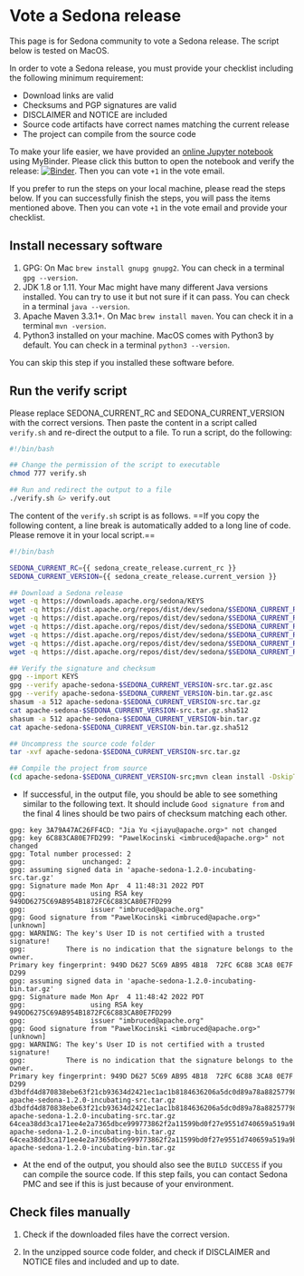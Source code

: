 # Vote a Sedona release

This page is for Sedona community to vote a Sedona release. The script below is tested on MacOS.

In order to vote a Sedona release, you must provide your checklist including the following minimum requirement:

* Download links are valid
* Checksums and PGP signatures are valid
* DISCLAIMER and NOTICE are included
* Source code artifacts have correct names matching the current release
* The project can compile from the source code

To make your life easier, we have provided an [online Jupyter notebook](https://github.com/jiayuasu/sedona-tools) using MyBinder. Please click this button to open the notebook and verify the release: [![Binder](https://mybinder.org/badge_logo.svg)](https://mybinder.org/v2/gh/jiayuasu/sedona-tools/HEAD?labpath=binder%2Fverify-release.ipynb). Then you can vote `+1` in the vote email.

If you prefer to run the steps on your local machine, please read the steps below. If you can successfully finish the steps, you will pass the items mentioned above. Then you can vote `+1` in the vote email and provide your checklist.

## Install necessary software

1. GPG: On Mac `brew install gnupg gnupg2`. You can check in a terminal `gpg --version`.
2. JDK 1.8 or 1.11. Your Mac might have many different Java versions installed. You can try to use it but not sure if it can pass. You can check in a terminal `java --version`.
3. Apache Maven 3.3.1+. On Mac `brew install maven`. You can check it in a terminal `mvn -version`.
4. Python3 installed on your machine. MacOS comes with Python3 by default. You can check in a terminal `python3 --version`.

You can skip this step if you installed these software before.


## Run the verify script

Please replace SEDONA\_CURRENT\_RC and SEDONA\_CURRENT\_VERSION with the correct versions. Then paste the content in a script called `verify.sh` and re-direct the output to a file. To run a script, do the following:

```bash
#!/bin/bash

## Change the permission of the script to executable
chmod 777 verify.sh

## Run and redirect the output to a file
./verify.sh &> verify.out
```

The content of the `verify.sh` script is as follows. ==If you copy the following content, a line break is automatically added to a long line of code. Please remove it in your local script.==

```bash
#!/bin/bash

SEDONA_CURRENT_RC={{ sedona_create_release.current_rc }}
SEDONA_CURRENT_VERSION={{ sedona_create_release.current_version }}

## Download a Sedona release
wget -q https://downloads.apache.org/sedona/KEYS
wget -q https://dist.apache.org/repos/dist/dev/sedona/$SEDONA_CURRENT_RC/apache-sedona-$SEDONA_CURRENT_VERSION-src.tar.gz
wget -q https://dist.apache.org/repos/dist/dev/sedona/$SEDONA_CURRENT_RC/apache-sedona-$SEDONA_CURRENT_VERSION-src.tar.gz.asc
wget -q https://dist.apache.org/repos/dist/dev/sedona/$SEDONA_CURRENT_RC/apache-sedona-$SEDONA_CURRENT_VERSION-src.tar.gz.sha512
wget -q https://dist.apache.org/repos/dist/dev/sedona/$SEDONA_CURRENT_RC/apache-sedona-$SEDONA_CURRENT_VERSION-bin.tar.gz
wget -q https://dist.apache.org/repos/dist/dev/sedona/$SEDONA_CURRENT_RC/apache-sedona-$SEDONA_CURRENT_VERSION-bin.tar.gz.asc
wget -q https://dist.apache.org/repos/dist/dev/sedona/$SEDONA_CURRENT_RC/apache-sedona-$SEDONA_CURRENT_VERSION-bin.tar.gz.sha512

## Verify the signature and checksum
gpg --import KEYS
gpg --verify apache-sedona-$SEDONA_CURRENT_VERSION-src.tar.gz.asc
gpg --verify apache-sedona-$SEDONA_CURRENT_VERSION-bin.tar.gz.asc
shasum -a 512 apache-sedona-$SEDONA_CURRENT_VERSION-src.tar.gz
cat apache-sedona-$SEDONA_CURRENT_VERSION-src.tar.gz.sha512
shasum -a 512 apache-sedona-$SEDONA_CURRENT_VERSION-bin.tar.gz
cat apache-sedona-$SEDONA_CURRENT_VERSION-bin.tar.gz.sha512

## Uncompress the source code folder
tar -xvf apache-sedona-$SEDONA_CURRENT_VERSION-src.tar.gz

## Compile the project from source
(cd apache-sedona-$SEDONA_CURRENT_VERSION-src;mvn clean install -DskipTests)

```

* If successful, in the output file, you should be able to see something similar to the following text. It should include `Good signature from` and the final 4 lines should be two pairs of checksum matching each other.

```
gpg: key 3A79A47AC26FF4CD: "Jia Yu <jiayu@apache.org>" not changed
gpg: key 6C883CA80E7FD299: "PawelKocinski <imbruced@apache.org>" not changed
gpg: Total number processed: 2
gpg:              unchanged: 2
gpg: assuming signed data in 'apache-sedona-1.2.0-incubating-src.tar.gz'
gpg: Signature made Mon Apr  4 11:48:31 2022 PDT
gpg:                using RSA key 949DD6275C69AB954B1872FC6C883CA80E7FD299
gpg:                issuer "imbruced@apache.org"
gpg: Good signature from "PawelKocinski <imbruced@apache.org>" [unknown]
gpg: WARNING: The key's User ID is not certified with a trusted signature!
gpg:          There is no indication that the signature belongs to the owner.
Primary key fingerprint: 949D D627 5C69 AB95 4B18  72FC 6C88 3CA8 0E7F D299
gpg: assuming signed data in 'apache-sedona-1.2.0-incubating-bin.tar.gz'
gpg: Signature made Mon Apr  4 11:48:42 2022 PDT
gpg:                using RSA key 949DD6275C69AB954B1872FC6C883CA80E7FD299
gpg:                issuer "imbruced@apache.org"
gpg: Good signature from "PawelKocinski <imbruced@apache.org>" [unknown]
gpg: WARNING: The key's User ID is not certified with a trusted signature!
gpg:          There is no indication that the signature belongs to the owner.
Primary key fingerprint: 949D D627 5C69 AB95 4B18  72FC 6C88 3CA8 0E7F D299
d3bdfd4d870838ebe63f21cb93634d2421ec1ac1b8184636206a5dc0d89a78a88257798b1f17371ad3cfcc3b1eb79c69e1410afdefeb4d9b52fc8bb5ea18dd2e  apache-sedona-1.2.0-incubating-src.tar.gz
d3bdfd4d870838ebe63f21cb93634d2421ec1ac1b8184636206a5dc0d89a78a88257798b1f17371ad3cfcc3b1eb79c69e1410afdefeb4d9b52fc8bb5ea18dd2e  apache-sedona-1.2.0-incubating-src.tar.gz
64cea38dd3ca171ee4e2a7365dbce999773862f2a11599bd0f27e9551d740659a519a9b976b3e7b0826088010967093e6acc9462f7073e9737c24b007a2df846  apache-sedona-1.2.0-incubating-bin.tar.gz
64cea38dd3ca171ee4e2a7365dbce999773862f2a11599bd0f27e9551d740659a519a9b976b3e7b0826088010967093e6acc9462f7073e9737c24b007a2df846  apache-sedona-1.2.0-incubating-bin.tar.gz
```

* At the end of the output, you should also see the `BUILD SUCCESS` if you can compile the source code. If this step fails, you can contact Sedona PMC and see if this is just because of your environment.

## Check files manually

1. Check if the downloaded files have the correct version.

2. In the unzipped source code folder, and check if DISCLAIMER and NOTICE files and included and up to date.

